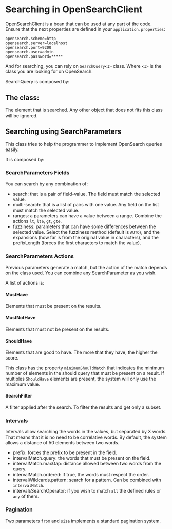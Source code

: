 # Searching in OpenSearchClient

OpenSearchClient is a bean that can be used at any part of the code.
Ensure that the next properties are defined in your `application.properties`:

```
opensearch.scheme=http
opensearch.server=localhost
opensearch.port=9200
opensearch.user=admin
opensearch.password=*****
```

And for searching, you can rely on `SearchQuery<I>` class. Where `<I>` is the class you are looking for on OpenSearch.

SearchQuery is composed by:

## The class:

The element that is searched. Any other object that does not fits this class will be ignored.

## Searching using SearchParameters

This class tries to help the programmer to implement OpenSearch queries easily.

It is composed by:

### SearchParameters Fields

You can search by any combination of:

- search: that is a pair of field-value. The field must match the selected value.
- multi-search: that is a list of pairs with one value. Any field on the list must match the selected value.
- ranges: a parameters can have a value between a range. Combine the actions `lt`, `lte`, `gt`, `gte`.
- fuzziness: parameters that can have some differences between the selected value. Select the fuzziness method (default
  is `AUTO`), and the expansions (how far is from the original value in characters), and the prefixLength (forces the
  first characters to match the value).

### SearchParameters Actions

Previous parameters generate a match, but the action of the match depends on the class used.
You can combine any SearchParameter as you wish.

A list of actions is:

#### MustHave

Elements that must be present on the results.

#### MustNotHave

Elements that must not be present on the results.

#### ShouldHave

Elements that are good to have. The more that they have, the higher the score.

This class has the property `minimumShouldMatch` that indicates the minimum number of elements in the should query that
must be present on a result.
If multiples `ShouldHave` elements are present, the system will only use the maximum value.

#### SearchFilter

A filter applied after the search. To filter the results and get only a subset.

### Intervals

Intervals allow searching the words in the values, but separated by X words.
That means that it is no need to be correlative words.
By default, the system allows a distance of 50 elements between two words.

- prefix: forces the prefix to be present in the field.
- intervalMatch.query: the words that must be present on the field.
- intervalMatch.maxGap: distance allowed between two words from the query.
- intervalMatch.ordered: if true, the words must respect the order.
- intervalWildcards.pattern: search for a pattern. Can be combined with `intervalMatch`.
- intervalsSearchOperator: if you wish to match `all` the defined rules or `any` of them.

### Pagination

Two parameters `from` and `size` implements a standard pagination system.